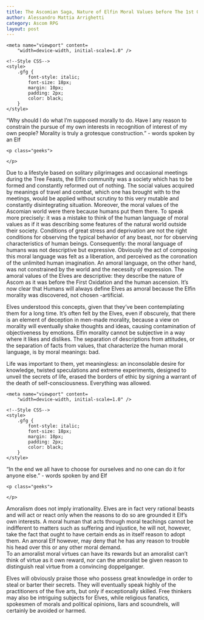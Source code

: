```yaml
---
title: The Ascomian Saga, Nature of Elfin Moral Values before The 1st Oxidation Era
author: Alessandro Mattia Arrighetti
category: Ascom RPG
layout: post
---
```

<html lang="en">
  
<head>
    <meta charset="UTF-8" />
    <meta http-equiv="X-UA-Compatible" content="IE=edge" />
  
    <meta name="viewport" content=
        "width=device-width, initial-scale=1.0" />
  
    <!--Style CSS-->
    <style>
        .gfg {
            font-style: italic;
            font-size: 18px;
            margin: 10px;
            padding: 2px;
            color: black;
        }
    </style>
</head>
  
<body>
    <p class="gfg">
       “Why should I do what I’m supposed morally to do. Have I any reason to constrain the pursue of my own interests in recognition of interest of my own people? Morality is truly a grotesque construction.” - words spoken by an Elf
    </p>
  
    <p class="geeks">
    
    </p>
</body>
  
</html>




Due to a lifestyle based on solitary pilgrimages and occasional meetings during the Tree Feasts, the Elfin community was a society which has to be formed and constantly reformed out of nothing. The social values acquired by meanings of travel and combat, which one has brought with to the meetings, would be applied without scrutiny to this very mutable and constantly disintegrating situation. 
Moreover, the moral values of the Ascomian world were there because humans put them there. To speak more precisely: it was a mistake to think of the human language of moral values as if it was describing some features of the natural world outside their society. Conditions of great stress and deprivation are not the right conditions for observing the typical behavior of any beast, nor for observing characteristics of human beings. Consequently: the moral language of humans was not descriptive but expressive. Obviously the act of composing this moral language was felt as a liberation, and perceived as the coronation of the unlimited human imagination. 
An amoral language, on the other hand, was not constrained by the world and the necessity of expression. The amoral values of the Elves are descriptive: they describe the nature of Ascom as it was before the First Oxidation and the human ascension. It’s now clear that Humans will always define Elves as amoral because the Elfin morality was discovered, not chosen -artificial. 

Elves understood this concepts, given that they’ve been contemplating them for a long time. It’s often felt by the Elves, even if obscurely, that there is an element of deception in men-made morality, because a view on morality will eventually shake thoughts and ideas, causing contamination of objectiveness by emotions. Elfin morality cannot be subjective in a way where it likes and dislikes. The separation of descriptions from attitudes, or the separation of facts from values, that characterize the human moral language, is by moral meanings: bad. 

Life was important to them, yet meaningless: an inconsolable desire for knowledge, twisted speculations and extreme experiments, designed to unveil the secrets of life, erased the borders of ethic by signing a warrant of the death of self-consciousness. Everything was allowed. 

<html lang="en">
  
<head>
    <meta charset="UTF-8" />
    <meta http-equiv="X-UA-Compatible" content="IE=edge" />
  
    <meta name="viewport" content=
        "width=device-width, initial-scale=1.0" />
  
    <!--Style CSS-->
    <style>
        .gfg {
            font-style: italic;
            font-size: 18px;
            margin: 10px;
            padding: 2px;
            color: black;
        }
    </style>
</head>
  
<body>
    <p class="gfg">
       “In the end we all have to choose for ourselves and no one can do it for anyone else.” - words spoken by and Elf
    </p>
  
    <p class="geeks">
    
    </p>
</body>
  
</html>


Amoralism does not imply irrationality. Elves are in fact very rational beasts and will act or react only when the reasons to do so are grounded it Elf’s own interests.
A moral human that acts through moral teachings cannot be indifferent to matters such as suffering and injustice, he will not, however, take the fact that ought to have certain ends as in itself reason to adopt them. An amoral Elf however, may deny that he has any reason to trouble his head over this or any other moral demand.  
To an amoralist moral virtues can have its rewards but an amoralist can’t think of virtue as it own reward, nor can the amoralist be given reason to distinguish real virtue from a convincing doppelganger. 

Elves will obviously praise those who possess great knowledge in order to steal or barter their secrets. They will eventually speak highly of the practitioners of the five arts, but only if exceptionally skilled. Free thinkers may also be intriguing subjects for Elves, while religious fanatics, spokesmen of morals and political opinions, liars and scoundrels, will certainly be avoided or harmed.
